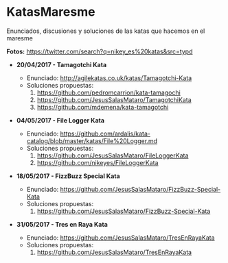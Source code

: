 # KatasMaresme
Enunciados, discusiones y soluciones de las katas que hacemos en el maresme

**Fotos:** https://twitter.com/search?q=nikey_es%20katas&src=typd

* **20/04/2017 - Tamagotchi Kata**  
  * Enunciado: http://agilekatas.co.uk/katas/Tamagotchi-Kata  
  * Soluciones propuestas:  
    1. https://github.com/pedromcarrion/kata-tamagochi
    2. https://github.com/JesusSalasMataro/TamagotchiKata
    3. https://github.com/mdemena/kata-tamagotchi

* **04/05/2017 - File Logger Kata**  
  * Enunciado: https://github.com/ardalis/kata-catalog/blob/master/katas/File%20Logger.md  
  * Soluciones propuestas:  
    1. https://github.com/JesusSalasMataro/FileLoggerKata   
    2. https://github.com/nikeyes/FileLoggerKata  

* **18/05/2017 - FizzBuzz Special Kata**  
  * Enunciado: https://github.com/JesusSalasMataro/FizzBuzz-Special-Kata
  * Soluciones propuestas:
    1. https://github.com/JesusSalasMataro/FizzBuzz-Special-Kata

* **31/05/2017 - Tres en Raya Kata**  
  * Enunciado: https://github.com/JesusSalasMataro/TresEnRayaKata
  * Soluciones propuestas:  
    1. https://github.com/JesusSalasMataro/TresEnRayaKata
